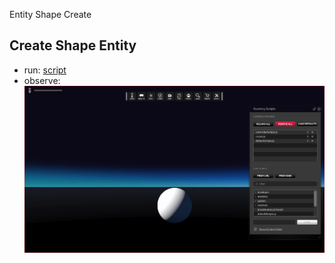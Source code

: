 Entity Shape Create

## Create Shape Entity
- run: [script](./create.js)
- observe: ![reference](./create.png)

 
